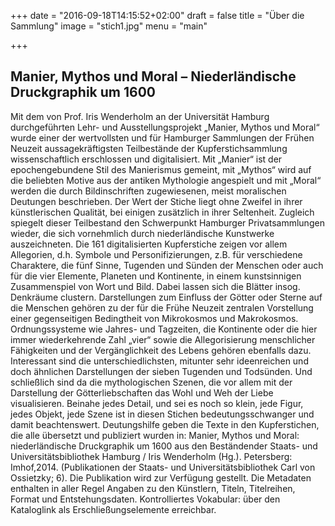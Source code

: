 +++
date = "2016-09-18T14:15:52+02:00"
draft = false
title = "Über die Sammlung"
image = "stich1.jpg"
menu = "main"



+++
## Manier, Mythos und Moral – Niederländische Druckgraphik um 1600

Mit dem von Prof. Iris Wenderholm an der Universität Hamburg durchgeführten Lehr- und Ausstellungsprojekt „Manier, Mythos und Moral“ wurde einer der wertvollsten und für Hamburger Sammlungen der Frühen Neuzeit aussagekräftigsten Teilbestände der Kupferstichsammlung wissenschaftlich erschlossen und digitalisiert. Mit „Manier“ ist der epochengebundene Stil des Manierismus gemeint, mit „Mythos“ wird auf die beliebten Motive aus der antiken Mythologie angespielt und mit „Moral“ werden die durch Bildinschriften zugewiesenen, meist moralischen Deutungen beschrieben. Der Wert der Stiche liegt ohne Zweifel in ihrer künstlerischen Qualität, bei einigen zusätzlich in ihrer Seltenheit. Zugleich spiegelt dieser Teilbestand den Schwerpunkt Hamburger Privatsammlungen wieder, die sich vornehmlich durch niederländische Kunstwerke auszeichneten. Die 161 digitalisierten Kupferstiche zeigen vor allem Allegorien, d.h. Symbole und Personifizierungen, z.B. für verschiedene Charaktere, die fünf Sinne, Tugenden und Sünden der Menschen oder auch für die vier Elemente, Planeten und Kontinente, in einem kunstsinnigen Zusammenspiel von Wort und Bild. Dabei lassen sich die Blätter insog. Denkräume clustern. Darstellungen zum Einfluss der Götter oder Sterne auf die Menschen gehören zu der für die Frühe Neuzeit zentralen Vorstellung einer gegenseitigen Bedingtheit von Mikrokosmos und Makrokosmos. Ordnungssysteme wie Jahres- und Tagzeiten, die Kontinente oder die hier immer wiederkehrende Zahl „vier“ sowie die Allegorisierung menschlicher Fähigkeiten und der Vergänglichkeit des Lebens gehören ebenfalls dazu. Interessant sind die unterschiedlichsten, mitunter sehr ideenreichen und doch ähnlichen Darstellungen der sieben Tugenden und Todsünden. Und schließlich sind da die mythologischen Szenen, die vor allem mit der Darstellung der Götterliebschaften das Wohl und Weh der Liebe visualisieren. Beinahe jedes Detail, und sei es noch so klein, jede Figur, jedes Objekt, jede Szene ist in diesen Stichen bedeutungsschwanger und damit beachtenswert. Deutungshilfe geben die Texte in den Kupferstichen, die alle übersetzt und publiziert wurden in: Manier, Mythos und Moral: niederländische Druckgraphik um 1600 aus den Beständender Staats- und Universitätsbibliothek Hamburg / Iris Wenderholm (Hg.). Petersberg: Imhof,2014. (Publikationen der Staats- und Universitätsbibliothek Carl von Ossietzky; 6). Die Publikation wird zur Verfügung gestellt. Die Metadaten enthalten in aller Regel Angaben zu den Künstlern, Titeln, Titelreihen, Format und Entstehungsdaten. Kontrolliertes Vokabular: über den Kataloglink als Erschließungselemente erreichbar.

